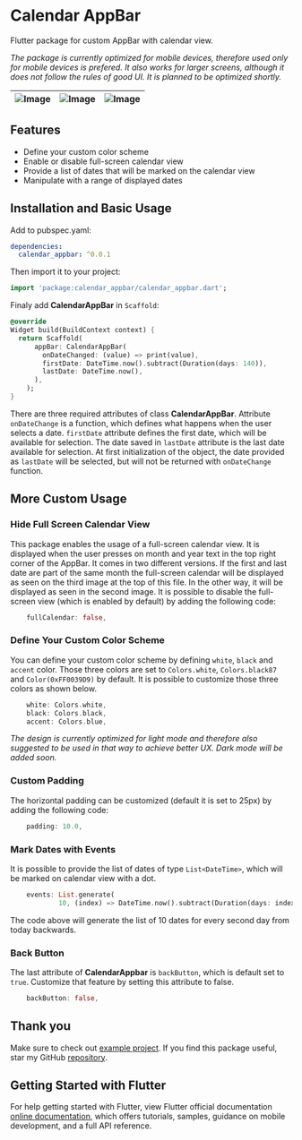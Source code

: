 # Calendar AppBar

Flutter package for custom AppBar with calendar view.

*The package is currently optimized for mobile devices, therefore used only for mobile devices is prefered. It also works for larger screens, although it does not follow the rules of good UI. It is planned to be optimized shortly.*

| ![Image](https://user-images.githubusercontent.com/76632000/113698151-6f54e580-96d4-11eb-9ae6-d49693065f72.png) | ![Image](https://user-images.githubusercontent.com/76632000/113698568-e25e5c00-96d4-11eb-9533-b8ff2a285be3.png) | ![Image](https://user-images.githubusercontent.com/76632000/113703658-703d4580-96db-11eb-9454-4f6e228036f7.png) |
| :------------: | :------------: | :------------: |


## Features

* Define your custom color scheme
* Enable or disable full-screen calendar view
* Provide a list of dates that will be marked on the calendar view
* Manipulate with a range of displayed dates

## Installation and Basic Usage

Add to pubspec.yaml:

```yaml
dependencies:
  calendar_appbar: ^0.0.1
```

Then import it to your project:

```dart
import 'package:calendar_appbar/calendar_appbar.dart';
```

Finaly add **CalendarAppBar** in `Scaffold`:

```dart
@override
Widget build(BuildContext context) {
  return Scaffold(
      appBar: CalendarAppBar(
        onDateChanged: (value) => print(value),
        firstDate: DateTime.now().subtract(Duration(days: 140)),
        lastDate: DateTime.now(),
      ),
    );
}
```

There are three required attributes of class **CalendarAppBar**. Attribute `onDateChange` is a function, which defines what happens when the user selects a date. `firstDate` attribute defines the first date, which will be available for selection. The date saved in `lastDate` attribute is the last date available for selection. At first initialization of the object, the date provided as `lastDate` will be selected, but will not be returned with `onDateChange` function.


## More Custom Usage

### Hide Full Screen Calendar View

This package enables the usage of a full-screen calendar view. It is displayed when the user presses on month and year text in the top right corner of the AppBar. It comes in two different versions. If the first and last date are part of the same month the full-screen calendar will be displayed as seen on the third image at the top of this file. In the other way, it will be displayed as seen in the second image. It is possible to disable the full-screen view (which is enabled by default) by adding the following code:

```dart
    fullCalendar: false,
```

### Define Your Custom Color Scheme

You can define your custom color scheme by defining `white`, `black` and `accent` color. Those three colors are set to `Colors.white`, `Colors.black87` and `Color(0xFF0039D9)` by default. It is possible to customize those three colors as shown below.

```dart
    white: Colors.white,
    black: Colors.black,
    accent: Colors.blue,
```

*The design is currently optimized for light mode and therefore also suggested to be used in that way to achieve better UX. Dark mode will be added soon.* 

### Custom Padding

The horizontal padding can be customized (default it is set to 25px) by adding the following code: 

```dart
    padding: 10.0,
```

### Mark Dates with Events

It is possible to provide the list of dates of type `List<DateTime>`, which will be marked on calendar view with a dot.

```dart
    events: List.generate(
            10, (index) => DateTime.now().subtract(Duration(days: index * 2))),
```

The code above will generate the list of 10 dates for every second day from today backwards.

### Back Button

The last attribute of **CalendarAppbar** is `backButton`, which is default set to `true`. Customize that feature by setting this attribute to false.

```dart
    backButton: false,
```

## Thank you
Make sure to check out [example project](https://github.com/vpalcar/calendar_appbar/tree/master/example).
If you find this package useful, star my GitHub [repository](https://github.com/vpalcar/calendar_appbar).


## Getting Started with Flutter

For help getting started with Flutter, view Flutter official documentation 
[online documentation](https://flutter.dev/docs), which offers tutorials, 
samples, guidance on mobile development, and a full API reference.

